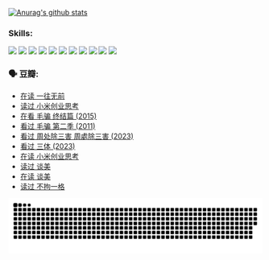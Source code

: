 
[![Anurag's github stats](https://github-readme-stats.vercel.app/api?username=w940853815)](https://github.com/anuraghazra/github-readme-stats)

### Skills:

<code><img height="32" src="https://cdn.jsdelivr.net/npm/simple-icons@v5/icons/python.svg"></code>
<code><img height="32" src="https://cdn.jsdelivr.net/npm/simple-icons@v5/icons/javascript.svg"></code>
<code><img height="32" src="https://cdn.jsdelivr.net/npm/simple-icons@v5/icons/django.svg"></code>
<code><img height="32" src="https://cdn.jsdelivr.net/npm/simple-icons@v5/icons/flask.svg"></code>
<code><img height="32" src="https://cdn.jsdelivr.net/npm/simple-icons@v5/icons/vuetify.svg"></code>
<code><img height="32" src="https://cdn.jsdelivr.net/npm/simple-icons@v5/icons/git.svg"></code>
<code><img height="32" src="https://cdn.jsdelivr.net/npm/simple-icons@v5/icons/docker.svg"></code>
<code><img height="32" src="https://cdn.jsdelivr.net/npm/simple-icons@v5/icons/postgresql.svg"></code>
<code><img height="32" src="https://cdn.jsdelivr.net/npm/simple-icons@v5/icons/elasticsearch.svg"></code>
<code><img height="32" src="https://cdn.jsdelivr.net/npm/simple-icons@v5/icons/macos.svg"></code>
<code><img height="32" src="https://cdn.jsdelivr.net/npm/simple-icons@v5/icons/linux.svg"></code>

### 🗣 豆瓣:

<!-- DOUBAN-ACTIVITIES:START -->
- [在读 一往无前](https://www.douban.com/people/136069238/status/4590507310/?_i=14271202)
- [读过 小米创业思考](https://www.douban.com/people/136069238/status/4590506983/?_i=14271202)
- [在看 毛骗 终结篇‎ (2015)](https://www.douban.com/people/136069238/status/4581971924/?_i=14271202)
- [看过 毛骗 第二季‎ (2011)](https://www.douban.com/people/136069238/status/4581971810/?_i=14271202)
- [看过 周处除三害 周處除三害‎ (2023)](https://www.douban.com/people/136069238/status/4575646701/?_i=14271202)
- [看过 三体‎ (2023)](https://www.douban.com/people/136069238/status/4574263039/?_i=14271202)
- [在读 小米创业思考](https://www.douban.com/people/136069238/status/4572047905/?_i=14271202)
- [读过 谈美](https://www.douban.com/people/136069238/status/4572047629/?_i=14271202)
- [在读 谈美](https://www.douban.com/people/136069238/status/4560861771/?_i=14271202)
- [读过 不拘一格](https://www.douban.com/people/136069238/status/4560861445/?_i=14271202)
<!-- DOUBAN-ACTIVITIES:END -->


![Snake animation](https://raw.githubusercontent.com/w940853815/w940853815/output/github-contribution-grid-snake.svg)

<!--
**w940853815/w940853815** is a ✨ _special_ ✨ repository because its `README.md` (this file) appears on your GitHub profile.

Here are some ideas to get you started:

- 🔭 I’m currently working on ...
- 🌱 I’m currently learning ...
- 👯 I’m looking to collaborate on ...
- 🤔 I’m looking for help with ...
- 💬 Ask me about ...
- 📫 How to reach me: ...
- 😄 Pronouns: ...
- ⚡ Fun fact: ...
-->

